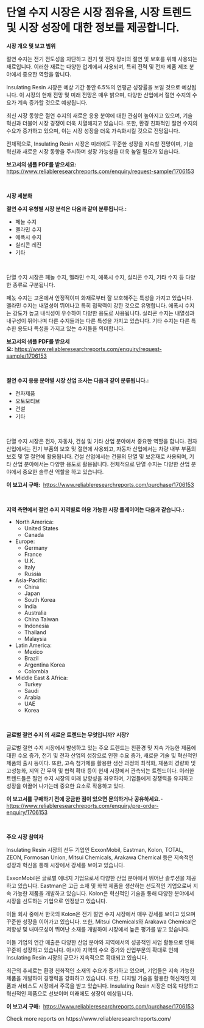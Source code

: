 <p><h1>단열 수지 시장은 시장 점유율, 시장 트렌드 및 시장 성장에 대한 정보를 제공합니다.</h1></p><p><strong>시장 개요 및 보고 범위</strong></p>
<p><p>절연 수지는 전기 전도성을 차단하고 전기 및 전자 장비의 절연 및 보호를 위해 사용되는 재료입니다. 이러한 재료는 다양한 업계에서 사용되며, 특히 전력 및 전자 제품 제조 분야에서 중요한 역할을 합니다.</p><p>Insulating Resin 시장은 예상 기간 동안 6.5%의 연평균 성장률을 보일 것으로 예상됩니다. 이 시장의 현재 전망 및 미래 전망은 매우 밝으며, 다양한 산업에서 절연 수지의 수요가 계속 증가할 것으로 예상됩니다.</p><p>최신 시장 동향은 절연 수지의 새로운 응용 분야에 대한 관심이 높아지고 있으며, 기술 혁신과 더불어 시장 경쟁이 더욱 치열해지고 있습니다. 또한, 환경 친화적인 절연 수지의 수요가 증가하고 있으며, 이는 시장 성장을 더욱 가속화시킬 것으로 전망됩니다.</p><p>전체적으로, Insulating Resin 시장은 미래에도 꾸준한 성장을 지속할 전망이며, 기술 혁신과 새로운 시장 동향을 주시하며 성장 가능성을 더욱 높일 필요가 있습니다.</p></p>
<p><strong>보고서의 샘플 PDF를 받으세요:</strong> <a href="https://www.reliableresearchreports.com/enquiry/request-sample/1706153">https://www.reliableresearchreports.com/enquiry/request-sample/1706153</a></p>
<p>&nbsp;</p>
<p><strong>시장 세분화</strong></p>
<p><strong>절연 수지 유형별 시장 분석은 다음과 같이 분류됩니다.:</strong></p>
<p><ul><li>페놀 수지</li><li>멜라민 수지</li><li>에폭시 수지</li><li>실리콘 레진</li><li>기타</li></ul></p>
<p>&nbsp;</p>
<p><p>단열 수지 시장은 페놀 수지, 멜라민 수지, 에폭시 수지, 실리콘 수지, 기타 수지 등 다양한 종류로 구분됩니다. </p><p>페놌 수지는 고온에서 안정적이며 화재로부터 잘 보호해주는 특성을 가지고 있습니다. 멜라민 수지는 내열성이 뛰어나고 특히 접착력이 강한 것으로 유명합니다. 에폭시 수지는 강도가 높고 내식성이 우수하여 다양한 용도로 사용됩니다. 실리콘 수지는 내열성과 내구성이 뛰어나며 다른 수지들과는 다른 특성을 가지고 있습니다. 기타 수지는 다른 특수한 용도나 특성을 가지고 있는 수지들을 의미합니다.</p></p>
<p><strong>보고서의 샘플 PDF를 받으세요:</strong>&nbsp;<a href="https://www.reliableresearchreports.com/enquiry/request-sample/1706153">https://www.reliableresearchreports.com/enquiry/request-sample/1706153</a></p>
<p>&nbsp;</p>
<p><strong> 절연 수지 응용 분야별 시장 산업 조사는 다음과 같이 분류됩니다.:</strong></p>
<p><ul><li>전자제품</li><li>오토모티브</li><li>건설</li><li>기타</li></ul></p>
<p>&nbsp;</p>
<p><p>단열 수지 시장은 전자, 자동차, 건설 및 기타 산업 분야에서 중요한 역할을 합니다. 전자 산업에서는 전기 부품의 보호 및 절연에 사용되고, 자동차 산업에서는 차량 내부 부품의 보호 및 열 절연에 활용됩니다. 건설 산업에서는 건물의 단열 및 보온재로 사용되며, 기타 산업 분야에서는 다양한 용도로 활용됩니다. 전체적으로 단열 수지는 다양한 산업 분야에서 중요한 솔루션 역할을 하고 있습니다.</p></p>
<p><strong>이 보고서 구매:</strong>&nbsp; <a href="https://www.reliableresearchreports.com/purchase/1706153">https://www.reliableresearchreports.com/purchase/1706153</a></p>
<p>&nbsp;</p>
<p><strong>지역 측면에서 절연 수지 지역별로 이용 가능한 시장 플레이어는 다음과 같습니다.:</strong></p>
<p><ul>
    <li>
        North America:
        <ul>
            <li>United States</li>
            <li>Canada</li>
        </ul>
    </li>
    <li>
        Europe:
        <ul>
            <li>Germany</li>
            <li>France</li>
            <li>U.K.</li>
            <li>Italy</li>
            <li>Russia</li>
        </ul>
    </li>
    <li>
        Asia-Pacific:
        <ul>
            <li>China</li>
            <li>Japan</li>
            <li>South Korea</li>
            <li>India</li>
            <li>Australia</li>
            <li>China Taiwan</li>
            <li>Indonesia</li>
            <li>Thailand</li>
            <li>Malaysia</li>
        </ul>
    </li>
    <li>
        Latin America:
        <ul>
            <li>Mexico</li>
            <li>Brazil</li>
            <li>Argentina Korea</li>
            <li>Colombia</li>
        </ul>
    </li>
    <li>
        Middle East & Africa:
        <ul>
            <li>Turkey</li>
            <li>Saudi</li>
            <li>Arabia</li>
            <li>UAE</li>
            <li>Korea</li>
        </ul>
    </li>
    </ul></p>
<p>&nbsp;</p>
<p><strong>글로벌 절연 수지 의 새로운 트렌드는 무엇입니까? 시장?</strong></p>
<p><p>글로벌 절연 수지 시장에서 발생하고 있는 주요 트렌드는 친환경 및 지속 가능한 제품에 대한 수요 증가, 전기 및 전자 산업의 성장으로 인한 수요 증가, 새로운 기술 및 혁신적인 제품의 출시 등이다. 또한, 고속 첨가제를 활용한 생산 과정의 최적화, 제품의 경량화 및 고성능화, 지역 간 무역 및 협력 확대 등이 현재 시장에서 관측되는 트렌드이다. 이러한 트렌드들은 절연 수지 시장의 미래 방향성을 좌우하며, 기업들에게 경쟁력을 유지하고 성장을 이끌어 나가는데 중요한 요소로 작용하고 있다.</p></p>
<p><strong>이 보고서를 구매하기 전에 궁금한 점이 있으면 문의하거나 공유하세요.</strong>- <a href="https://www.reliableresearchreports.com/enquiry/pre-order-enquiry/1706153">https://www.reliableresearchreports.com/enquiry/pre-order-enquiry/1706153</a></p>
<p>&nbsp;</p>
<p><strong>주요 시장 참여자</strong></p>
<p><p>Insulating Resin 시장의 선두 기업인 ExxonMobil, Eastman, Kolon, TOTAL, ZEON, Formosan Union, Mitsui Chemicals, Arakawa Chemical 등은 지속적인 성장과 혁신을 통해 시장에서 강세를 보이고 있습니다. </p><p>ExxonMobil은 글로벌 에너지 기업으로서 다양한 산업 분야에서 뛰어난 솔루션을 제공하고 있습니다. Eastman은 고급 소재 및 화학 제품을 생산하는 선도적인 기업으로써 지속 가능한 제품을 개발하고 있습니다. Kolon은 혁신적인 기술을 통해 다양한 분야에서 시장을 선도하는 기업으로 인정받고 있습니다.</p><p>이들 회사 중에서 한국의 Kolon은 전기 절연 수지 시장에서 매우 강세를 보이고 있으며 꾸준한 성장을 이어가고 있습니다. 또한, Mitsui Chemicals와 Arakawa Chemical은 저항성 및 내마모성이 뛰어난 소재를 개발하여 시장에서 높은 평가를 받고 있습니다.</p><p>이들 기업의 연간 매출은 다양한 산업 분야와 지역에서의 성공적인 사업 활동으로 인해 꾸준히 성장하고 있습니다. 아시아 지역의 수요 증가와 산업부문의 확대로 인해 Insulating Resin 시장의 규모가 지속적으로 확대되고 있습니다.</p><p>최근의 추세로는 환경 친화적인 소재의 수요가 증가하고 있으며, 기업들은 지속 가능한 제품을 개발하여 경쟁력을 강화하고 있습니다. 또한, 디지털 기술을 활용한 혁신적인 제품과 서비스도 시장에서 주목을 받고 있습니다. Insulating Resin 시장은 더욱 다양하고 혁신적인 제품으로 선보이며 미래에도 성장이 예상됩니다.</p></p>
<p><strong>이 보고서 구매:</strong>&nbsp;&nbsp;<a href="https://www.reliableresearchreports.com/purchase/1706153">https://www.reliableresearchreports.com/purchase/1706153</a></p>
<p>Check more reports on https://www.reliableresearchreports.com/</p>
